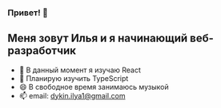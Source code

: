 ### Привет! 👋
## Меня зовут Илья и я начинающий веб-разработчик
- 🌱 В данный момент я изучаю React
- 🔭 Планирую изучить TypeScript
- 😄 В свободное время занимаюсь музыкой
- 📫 email: dykin.ilya1@gmail.com
